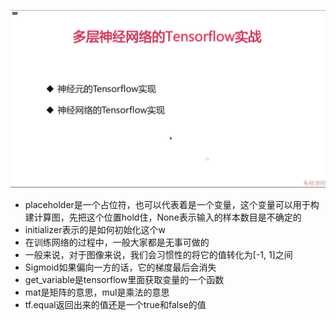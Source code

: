 ![1576937958939](assets/1576937958939.png)

- placeholder是一个占位符，也可以代表着是一个变量，这个变量可以用于构建计算图，先把这个位置hold住，None表示输入的样本数目是不确定的
- initializer表示的是如何初始化这个w
- 在训练网络的过程中，一般大家都是无事可做的
- 一般来说，对于图像来说，我们会习惯性的将它的值转化为[-1, 1]之间
- Sigmoid如果偏向一方的话，它的梯度最后会消失
- get_variable是tensorflow里面获取变量的一个函数
- mat是矩阵的意思，mul是乘法的意思
- tf.equal返回出来的值还是一个true和false的值

